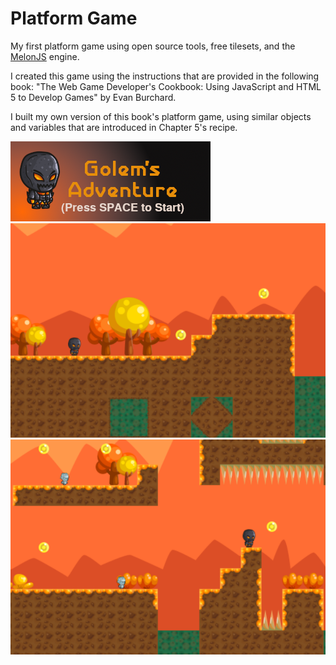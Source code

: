 # Platform Game

My first platform game using open source tools, free tilesets, and the [MelonJS](https://www.melonjs.org) engine.

I created this game using the instructions that are provided in the following book:
"The Web Game Developer's Cookbook: Using JavaScript and HTML 5 to Develop Games" by Evan Burchard.


I built my own version of this book's platform game, using similar objects and variables that are introduced in Chapter 5's recipe.

![alt text](https://github.com/John2324/Platform-Game/blob/master/titleScreen.png "TitleScreen")
![alt text](https://github.com/John2324/Platform-Game/blob/master/screenshots/screenshot1.png "InitialScene")
![alt text](https://github.com/John2324/Platform-Game/blob/master/screenshots/screenshot2.png "SecondScene")
